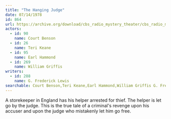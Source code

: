 ```yaml
---
title: "The Hanging Judge"
date: 07/14/1978
id: 864
url: https://archive.org/download/cbs_radio_mystery_theater/cbs_radio_mystery_theater-0851-0900.zip/cbs_radio_mystery_theater-0851-0900%2Fcbsrmt_0864_the_hanging_judge.mp3
actors:  
  - id: 90
    name: Court Benson  
  - id: 26
    name: Teri Keane  
  - id: 95
    name: Earl Hammond  
  - id: 269
    name: William Griffis
writers:  
  - id: 288
    name: G. Frederick Lewis
searchable: Court Benson,Teri Keane,Earl Hammond,William Griffis G. Frederick Lewis
---
```

A storekeeper in England has his helper arrested for thief. The helper is let go by the judge. This is the true tale of a criminal's revenge upon his accuser and upon the judge who mistakenly let him go free.